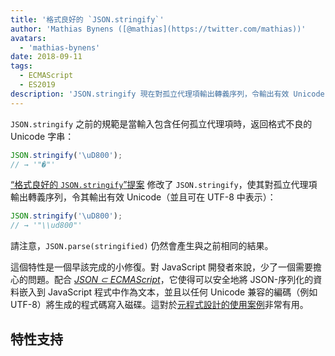 ```yaml
---
title: '格式良好的 `JSON.stringify`'
author: 'Mathias Bynens ([@mathias](https://twitter.com/mathias))'
avatars:
  - 'mathias-bynens'
date: 2018-09-11
tags:
  - ECMAScript
  - ES2019
description: 'JSON.stringify 現在對孤立代理項輸出轉義序列，令輸出有效 Unicode（並且可在 UTF-8 中表示）。'
---
```

`JSON.stringify` 之前的規範是當輸入包含任何孤立代理項時，返回格式不良的 Unicode 字串：

```js
JSON.stringify('\uD800');
// → '"�"'
```

[“格式良好的 `JSON.stringify`”提案](https://github.com/tc39/proposal-well-formed-stringify) 修改了 `JSON.stringify`，使其對孤立代理項輸出轉義序列，令其輸出有效 Unicode（並且可在 UTF-8 中表示）：

<!--truncate-->
```js
JSON.stringify('\uD800');
// → '"\\ud800"'
```

請注意，`JSON.parse(stringified)` 仍然會產生與之前相同的結果。

這個特性是一個早該完成的小修復。對 JavaScript 開發者來說，少了一個需要擔心的問題。配合 [_JSON ⊂ ECMAScript_](/features/subsume-json)，它使得可以安全地將 JSON-序列化的資料嵌入到 JavaScript 程式中作為文本，並且以任何 Unicode 兼容的編碼（例如 UTF-8）將生成的程式碼寫入磁碟。這對於[元程式設計的使用案例](/features/subsume-json#embedding-json)非常有用。

## 特性支持

<feature-support chrome="72 /blog/v8-release-72#well-formed-json.stringify"
                 firefox="64"
                 safari="12.1"
                 nodejs="12 https://twitter.com/mathias/status/1120700101637353473"
                 babel="yes https://github.com/zloirock/core-js#ecmascript-json"></feature-support>

